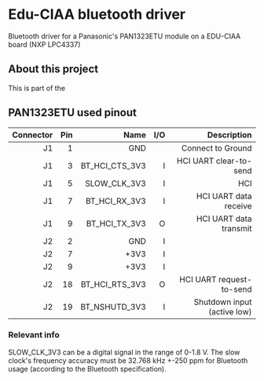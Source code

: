 # Edu-CIAA bluetooth driver

Bluetooth driver for a Panasonic's PAN1323ETU module on a EDU-CIAA board (NXP LPC4337)

## About this project

This is part of the 

## PAN1323ETU used pinout

| Connector | Pin |            Name | I/O |                 Description |
|----------:|----:|----------------:|----:|----------------------------:|
|        J1 | 1   | GND             |     | Connect to Ground           |
|        J1 | 3   | BT_HCI_CTS_3V3  |   I | HCI UART clear-to-send      |
|        J1 | 5   | SLOW_CLK_3V3    |   I | HCI                         |
|        J1 | 7   | BT_HCI_RX_3V3   |   I | HCI UART data receive       |
|        J1 | 9   | BT_HCI_TX_3V3   |   O | HCI UART data transmit      |
|        J2 | 2   | GND             |   I |                             |
|        J2 | 7   | +3V3            |   I |                             |
|        J2 | 9   | +3V3            |   I |                             |
|        J2 | 18  | BT_HCI_RTS_3V3  |   O | HCI UART request-to-send    |
|        J2 | 19  | BT_NSHUTD_3V3   |   I | Shutdown input (active low) |

### Relevant info

SLOW_CLK_3V3 can be a digital signal in the range of 0-1.8 V.
The slow clock's frequency accuracy must be 32.768 kHz +-250 ppm for Bluetooth
usage (according to the Bluetooth specification).
